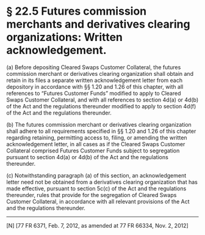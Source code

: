 # § 22.5   Futures commission merchants and derivatives clearing organizations: Written acknowledgement.

(a) Before depositing Cleared Swaps Customer Collateral, the futures commission merchant or derivatives clearing organization shall obtain and retain in its files a separate written acknowledgement letter from each depository in accordance with §§ 1.20 and 1.26 of this chapter, with all references to “Futures Customer Funds” modified to apply to Cleared Swaps Customer Collateral, and with all references to section 4d(a) or 4d(b) of the Act and the regulations thereunder modified to apply to section 4d(f) of the Act and the regulations thereunder.


(b) The futures commission merchant or derivatives clearing organization shall adhere to all requirements specified in §§ 1.20 and 1.26 of this chapter regarding retaining, permitting access to, filing, or amending the written acknowledgement letter, in all cases as if the Cleared Swaps Customer Collateral comprised Futures Customer Funds subject to segregation pursuant to section 4d(a) or 4d(b) of the Act and the regulations thereunder.


(c) Notwithstanding paragraph (a) of this section, an acknowledgement letter need not be obtained from a derivatives clearing organization that has made effective, pursuant to section 5c(c) of the Act and the regulations thereunder, rules that provide for the segregation of Cleared Swaps Customer Collateral, in accordance with all relevant provisions of the Act and the regulations thereunder.



---

[N] [77 FR 6371, Feb. 7, 2012, as amended at 77 FR 66334, Nov. 2, 2012]




